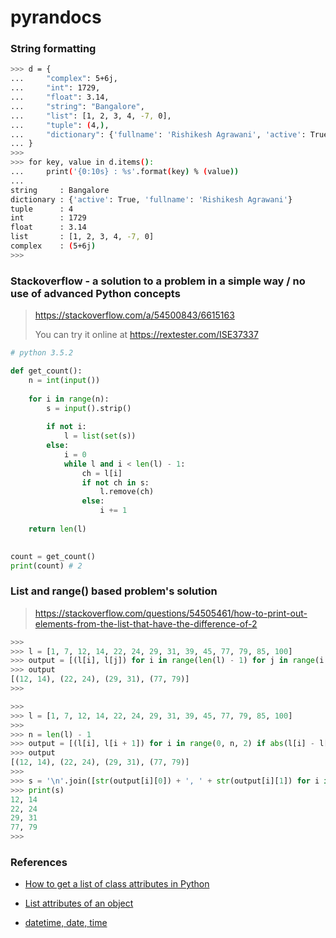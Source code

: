 # pyrandocs

<h3 id='1'>String formatting</h3>

```bash
>>> d = {
...     "complex": 5+6j,
...     "int": 1729,
...     "float": 3.14,
...     "string": "Bangalore",
...     "list": [1, 2, 3, 4, -7, 0],
...     "tuple": (4,),
...     "dictionary": {'fullname': 'Rishikesh Agrawani', 'active': True}
... }
>>>
>>> for key, value in d.items():
...     print('{0:10s} : %s'.format(key) % (value))
... 
string     : Bangalore
dictionary : {'active': True, 'fullname': 'Rishikesh Agrawani'}
tuple      : 4
int        : 1729
float      : 3.14
list       : [1, 2, 3, 4, -7, 0]
complex    : (5+6j)
>>> 
```

<h3 id='2'>Stackoverflow - a solution to a problem in a simple way / no use of advanced Python concepts </h3>

> https://stackoverflow.com/a/54500843/6615163
>
> You can try it online at https://rextester.com/ISE37337

```python
# python 3.5.2

def get_count():
    n = int(input())
    
    for i in range(n):
        s = input().strip()
        
        if not i:
            l = list(set(s))
        else:
            i = 0
            while l and i < len(l) - 1:
                ch = l[i]
                if not ch in s:
                    l.remove(ch)
                else:
                    i += 1
                    
    return len(l)
                    

count = get_count()                    
print(count) # 2
```

<h3 id='3'>List and range() based problem's solution</h3>

> https://stackoverflow.com/questions/54505461/how-to-print-out-elements-from-the-list-that-have-the-difference-of-2

```python
>>> 
>>> l = [1, 7, 12, 14, 22, 24, 29, 31, 39, 45, 77, 79, 85, 100]
>>> output = [(l[i], l[j]) for i in range(len(l) - 1) for j in range(i + 1, len(l)) if abs(l[i] - l[j]) == 2]
>>> output
[(12, 14), (22, 24), (29, 31), (77, 79)]
>>> 
```

```python
>>> 
>>> l = [1, 7, 12, 14, 22, 24, 29, 31, 39, 45, 77, 79, 85, 100]
>>> 
>>> n = len(l) - 1
>>> output = [(l[i], l[i + 1]) for i in range(0, n, 2) if abs(l[i] - l[i + 1]) == 2]
>>> output
[(12, 14), (22, 24), (29, 31), (77, 79)]
>>> 
>>> s = '\n'.join([str(output[i][0]) + ', ' + str(output[i][1]) for i in range(len(output))])
>>> print(s)
12, 14
22, 24
29, 31
77, 79
>>> 
```



<h3 id='references'>References</h3>

+ [How to get a list of class attributes in Python](https://www.blog.pythonlibrary.org/2013/01/11/how-to-get-a-list-of-class-attributes/)

+ [List attributes of an object](https://stackoverflow.com/questions/2675028/list-attributes-of-an-object)

+ [datetime, date, time](https://www.programiz.com/python-programming/datetime#example-difference-date)